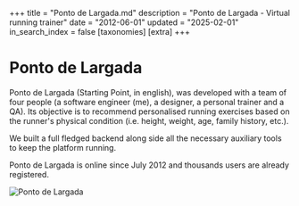 +++
title = "Ponto de Largada.md"
description = "Ponto de Largada - Virtual running trainer"
date = "2012-06-01"
updated = "2025-02-01"
in_search_index = false
[taxonomies]
[extra]
+++

# Ponto de Largada

Ponto de Largada (Starting Point, in english), was developed with a team of four people (a software engineer (me), a designer, a personal trainer and a QA). Its objective is to recommend personalised running exercises based on the runner's physical condition (i.e. height, weight, age, family history, etc.).

We built a full fledged backend along side all the necessary auxiliary tools to keep the platform running.

Ponto de Largada is online since July 2012 and thousands users are already registered.

![Ponto de Largada](project-pontolargada.png "Ponto de Largada - User Interface")